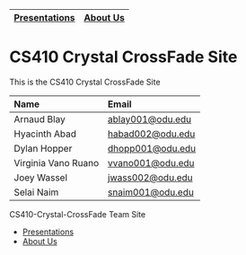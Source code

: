 | [Presentations](./presentations.html)|[About Us](./about_us.html)           |
|:------------|:------------|

# CS410 Crystal CrossFade Site

This is the CS410 Crystal CrossFade Site

| Name                | Email              |
|:--------------------|:-------------------|
|Arnaud Blay          | <ablay001@odu.edu> |
|Hyacinth Abad        | <habad002@odu.edu> |
|Dylan Hopper         | <dhopp001@odu.edu> |
|Virginia Vano Ruano  | <vvano001@odu.edu> |
|Joey Wassel          | <jwass002@odu.edu> |
|Selai Naim           | <snaim001@odu.edu> |

CS410-Crystal-CrossFade Team Site

- [Presentations](./presentations.html)
- [About Us](./about_us.html)

